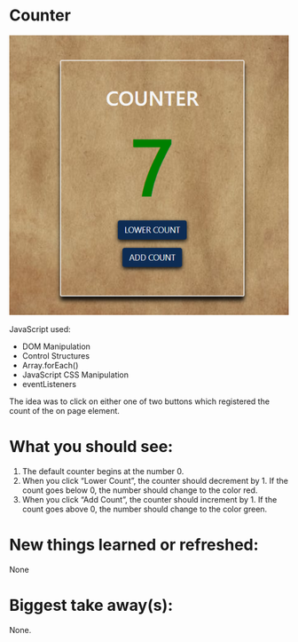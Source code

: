 # Counter

![Image shows how Counter project looks like](preview/counter-javascript-project.png)

JavaScript used:

* DOM Manipulation
* Control Structures
* Array.forEach()
* JavaScript CSS Manipulation
* eventListeners

The idea was to click on either one of two buttons which registered the count of the on page element.

# What you should see:
1. The default counter begins at the number 0.
2. When you click “Lower Count”, the counter should decrement by 1.  If the count goes below 0, the number should change to the color red.
3. When you click “Add Count”, the counter should increment by 1. If the count goes above 0, the number should change to the color green.

# New things learned or refreshed:
None

# Biggest take away(s): 
None.